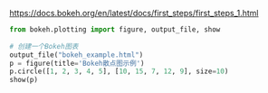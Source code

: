 
https://docs.bokeh.org/en/latest/docs/first_steps/first_steps_1.html

```python
from bokeh.plotting import figure, output_file, show
 
# 创建一个Bokeh图表
output_file("bokeh_example.html")
p = figure(title='Bokeh散点图示例')
p.circle([1, 2, 3, 4, 5], [10, 15, 7, 12, 9], size=10)
show(p)
```
